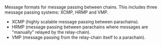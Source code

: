 Message formats for message passing between chains. This includes three message passing systems: XCMP, HRMP and VMP.

- XCMP (highly scalable message passing between parachains).
- HRMP (message passing between parachains where messages are "manually" relayed by the relay-chain).
- VMP (message passing from the relay-chain itself to a parachain).